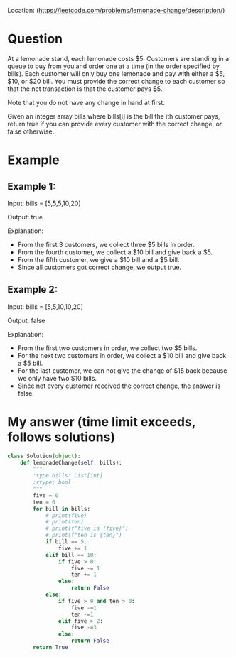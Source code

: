 Location: (https://leetcode.com/problems/lemonade-change/description/)

# Question
At a lemonade stand, each lemonade costs $5. Customers are standing in a queue to buy from you and order one at a time (in the order specified by bills). Each customer will only buy one lemonade and pay with either a $5, $10, or $20 bill. You must provide the correct change to each customer so that the net transaction is that the customer pays $5.

Note that you do not have any change in hand at first.

Given an integer array bills where bills[i] is the bill the ith customer pays, return true if you can provide every customer with the correct change, or false otherwise.

# Example
## Example 1:

Input: bills = [5,5,5,10,20]

Output: true

Explanation: 
- From the first 3 customers, we collect three $5 bills in order.
- From the fourth customer, we collect a $10 bill and give back a $5.
- From the fifth customer, we give a $10 bill and a $5 bill.
- Since all customers got correct change, we output true.
 
## Example 2:

Input: bills = [5,5,10,10,20]

Output: false

Explanation: 
- From the first two customers in order, we collect two $5 bills.
- For the next two customers in order, we collect a $10 bill and give back a $5 bill.
- For the last customer, we can not give the change of $15 back because we only have two $10 bills.
- Since not every customer received the correct change, the answer is false.

# My answer (time limit exceeds, follows solutions)
```python 
class Solution(object):
    def lemonadeChange(self, bills):
        """
        :type bills: List[int]
        :rtype: bool
        """
        five = 0
        ten = 0
        for bill in bills:
            # print(five)
            # print(ten)
            # print(f"five is {five}")
            # print(f"ten is {ten}")
            if bill == 5:
                five += 1
            elif bill == 10:
                if five > 0:
                    five -= 1
                    ten += 1
                else:
                    return False
            else:
                if five > 0 and ten > 0:
                    five -=1
                    ten -=1
                elif five > 2:
                    five -=3
                else:
                    return False
        return True
```

